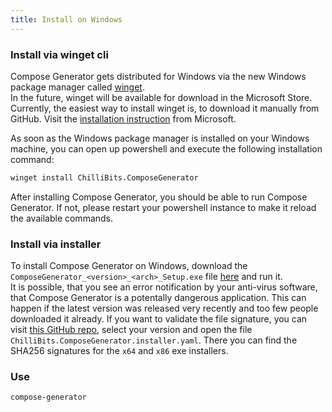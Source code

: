 ```yaml
---
title: Install on Windows
---
```


### Install via winget cli
Compose Generator gets distributed for Windows via the new Windows package manager called [winget](https://github.com/microsoft/winget-cli). <br>
In the future, winget will be available for download in the Microsoft Store. Currently, the easiest way to install winget is, to download it manually from GitHub. Visit the [installation instruction](https://github.com/microsoft/winget-cli#installing-the-client) from Microsoft.

As soon as the Windows package manager is installed on your Windows machine, you can open up powershell and execute the following installation command: <br>
```sh
winget install ChilliBits.ComposeGenerator
```
After installing Compose Generator, you should be able to run Compose Generator. If not, please restart your powershell instance to make it reload the available commands.

### Install via installer
To install Compose Generator on Windows, download the `ComposeGenerator_<version>_<arch>_Setup.exe` file [here](https://github.com/compose-generator/compose-generator/releases/latest) and run it. <br>
It is possible, that you see an error notification by your anti-virus software, that Compose Generator is a potentally dangerous application. This can happen if the latest version was released very recently and too few people downloaded it already. If you want to validate the file signature, you can visit [this GitHub repo](https://github.com/microsoft/winget-pkgs/tree/master/manifests/c/ChilliBits/ComposeGenerator), select your version and open the file `ChilliBits.ComposeGenerator.installer.yaml`. There you can find the SHA256 signatures for the `x64` and `x86` exe installers.

### Use
```sh
compose-generator
```